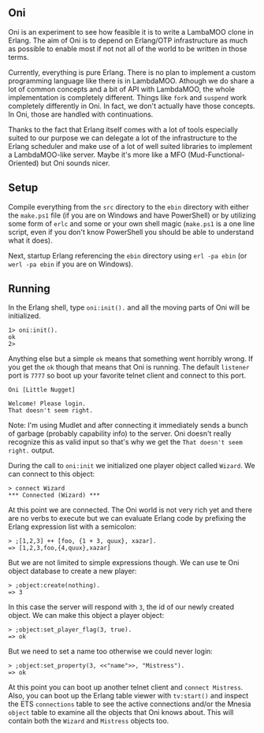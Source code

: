 ## Oni
Oni is an experiment to see how feasible it is to write a LambaMOO clone in Erlang. The aim of Oni is to depend on Erlang/OTP infrastructure as much as possible to enable most if not not all of the world to be written in those terms. 

Currently, everything is pure Erlang. There is no plan to implement a custom programming language like there is in LambdaMOO. Athough we do share a lot of common concepts and a bit of API with LambdaMOO, the whole implementation is completely different. Things like `fork` and `suspend` work completely differently in Oni. In fact, we don't actually have those concepts. In Oni, those are handled with continuations.

Thanks to the fact that Erlang itself comes with a lot of tools especially suited to our purpose we can delegate a lot of the infrastructure to the Erlang scheduler and make use of a lot of well suited libraries to implement a LambdaMOO-like server. Maybe it's more like a MFO (Mud-Functional-Oriented) but Oni sounds nicer.

## Setup
Compile everything from the `src` directory to the `ebin` directory with either the `make.ps1` file (if you are on Windows and have PowerShell) or by utilizing some form of `erlc` and some or your own shell magic (`make.ps1` is a one line script, even if you don't know PowerShell you should be able to understand what it does).

Next, startup Erlang referencing the `ebin` directory using `erl -pa ebin` (or `werl -pa ebin` if you are on Windows).

## Running
In the Erlang shell, type `oni:init().` and all the moving parts of Oni will be initialized. 

    1> oni:init().
    ok
    2>

Anything else but a simple `ok` means that something went horribly wrong. If you get the `ok` though that means that Oni is running. The default `listener` port is `7777` so boot up your favorite telnet client and connect to this port.

    Oni [Little Nugget]

    Welcome! Please login.
    That doesn't seem right.

Note: I'm using Mudlet and after connecting it immediately sends a bunch of garbage (probably capability info) to the server. Oni doesn't really recognize this as valid input so that's why we get the `That doesn't seem right.` output.

During the call to `oni:init` we initialized one player object called `Wizard`. We can connect to this object:

    > connect Wizard
    *** Connected (Wizard) ***

At this point we are connected. The Oni world is not very rich yet and there are no verbs to execute but we can evaluate Erlang code by prefixing the Erlang expression list with a semicolon:

    > ;[1,2,3] ++ [foo, {1 + 3, quux}, xazar].
    => [1,2,3,foo,{4,quux},xazar]

But we are not limited to simple expressions though. We can use te Oni object database to create a new player:

    > ;object:create(nothing).
    => 3

In this case the server will respond with `3`, the id of our newly created object. We can make this object a player object:

    > ;object:set_player_flag(3, true).
    => ok

But we need to set a name too otherwise we could never login:

    > ;object:set_property(3, <<"name">>, "Mistress").
    => ok

At this point you can boot up another telnet client and `connect Mistress`. Also, you can boot up the Erlang table viewer with `tv:start()` and inspect the ETS `connections` table to see the active connections and/or the Mnesia `object` table to examine all the objects that Oni knows about. This will contain both the `Wizard` and `Mistress` objects too.